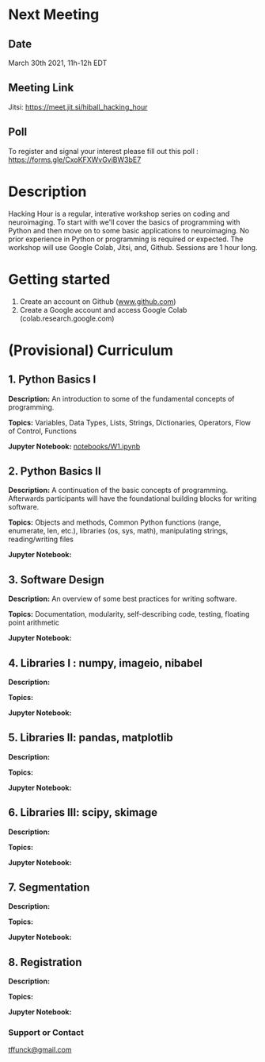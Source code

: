# Next Meeting
## Date
March 30th 2021, 11h-12h EDT

## Meeting Link 
Jitsi: https://meet.jit.si/hiball_hacking_hour

## Poll
To register and signal your interest please fill out this poll : https://forms.gle/CxoKFXWvGviBW3bE7

# Description

Hacking Hour is a regular, interative workshop series on coding and neuroimaging.  To start with we'll cover the basics of programming with Python and then move on to some basic applications to neuroimaging. No prior experience in Python or programming is required or expected. The workshop will use Google Colab, Jitsi, and, Github. Sessions are 1 hour long.

# Getting started
1. Create an account on Github (www.github.com)
2. Create a Google account and access Google Colab (colab.research.google.com)

# (Provisional) Curriculum
## 1. Python Basics I

**Description:** An introduction to some of the fundamental concepts of programming.

**Topics:** Variables, Data Types, Lists, Strings, Dictionaries, Operators, Flow of Control, Functions

**Jupyter Notebook:** [notebooks/W1.ipynb](https://github.com/tfunck/hacking_hour/blob/606db38eca72bb17466fcbe67f5ac53a6fa3773e/notebooks/W1.ipynb)


## 2. Python Basics II

**Description:** A continuation of the basic concepts of programming. Afterwards participants will have the foundational building blocks for writing software. 

**Topics:** Objects and methods, Common Python functions (range, enumerate, len, etc.), libraries (os, sys, math), manipulating strings, reading/writing files 

**Jupyter Notebook:** 

## 3. Software Design

**Description:** An overview of some best practices for writing software.

**Topics:** Documentation, modularity, self-describing code, testing, floating point arithmetic

**Jupyter Notebook:**

## 4. Libraries I : numpy, imageio, nibabel

**Description:**

**Topics:**

**Jupyter Notebook:**

## 5. Libraries II: pandas, matplotlib

**Description:** 

**Topics:**

**Jupyter Notebook:**

## 6. Libraries III: scipy, skimage

**Description:** 

**Topics:**

**Jupyter Notebook:**

## 7. Segmentation

**Description:** 

**Topics:**

**Jupyter Notebook:**

## 8. Registration

**Description:** 

**Topics:**

**Jupyter Notebook:**

### Support or Contact


tffunck@gmail.com
